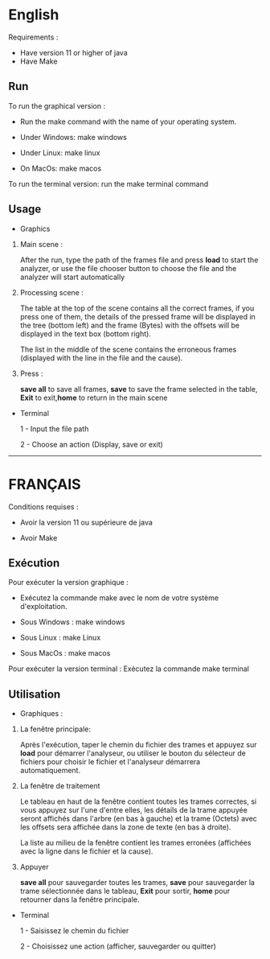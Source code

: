 
# English

Requirements :

- Have version 11 or higher of java  
- Have Make

## Run

To run the graphical version :

- Run the make command with the name of your operating system.

- Under Windows: make windows
- Under Linux: make linux
- On MacOs: make macos

To run the terminal version: run the make terminal command

## Usage

- Graphics
  
1. Main scene :

    After the run, type the path of the frames file and press __load__ to start the analyzer, or use the file chooser button to choose the file and the analyzer will start automatically

2. Processing scene :

    The table at the top of the scene contains all the correct frames, if you press one of them, the details of the pressed frame will be displayed in the tree (bottom left) and the frame (Bytes) with the offsets will be displayed in the text box (bottom right).

    The list in the middle of the scene contains the erroneous frames (displayed with the line in the file and the cause).
  
3. Press :

    __save all__ to save all frames, __save__ to save the frame selected in the table, __Exit__ to exit,__home__ to return in the main scene

- Terminal
  
    1 - Input the file path

    2 - Choose an action (Display, save or exit)

-------------------------------------------------------------

# FRANÇAIS

Conditions requises :

- Avoir la version 11 ou supérieure de java

- Avoir Make

## Exécution

Pour exécuter la version graphique :

- Exécutez la commande make avec le nom de votre système d'exploitation.

- Sous Windows : make windows
- Sous Linux : make Linux
- Sous MacOs : make macos

Pour exécuter la version terminal : Exécutez la commande make terminal

## Utilisation

- Graphiques :

1. La fenêtre principale:

    Après l'exécution, taper le chemin du fichier des trames et appuyez sur __load__ pour démarrer l'analyseur, ou utiliser le bouton du sélecteur de fichiers pour choisir le fichier et l'analyseur démarrera automatiquement.

2. La fenêtre de traitement

    Le tableau en haut de la fenêtre contient toutes les trames correctes, si vous appuyez sur l'une d'entre elles, les détails de la trame appuyée seront affichés dans l'arbre (en bas à gauche) et la trame (Octets) avec les offsets sera affichée dans la zone de texte (en bas à droite).

    La liste au milieu de la fenêtre contient les trames erronées (affichées avec la ligne dans le fichier et la cause).

3. Appuyer

    __save all__ pour sauvegarder toutes les trames, __save__ pour sauvegarder la trame sélectionnée dans le tableau, __Exit__ pour sortir, __home__ pour retourner dans la fenêtre principale.

- Terminal
  
    1 - Saisissez le chemin du fichier

    2 - Choisissez une action (afficher, sauvegarder ou quitter)
